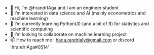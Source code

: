 - 👋 Hi, I’m @hrandrIAga and I am an engineer student
- 👀 I’m interested in data science and AI (mainly econometrics and machine learning)
- 🌱 I’m currently learning Python(3) (and a bit of R) for statistics and scientific computing
- 💞️ I’m looking to collaborate on machine learning project
- 📫 How to reach me : haga.randrialy@gmail.com or discord 'hrandrIAga#0514'

<!---
hrandrIAga/hrandrIAga is a ✨ special ✨ repository because its `README.md` (this file) appears on your GitHub profile.
You can click the Preview link to take a look at your changes.
--->
